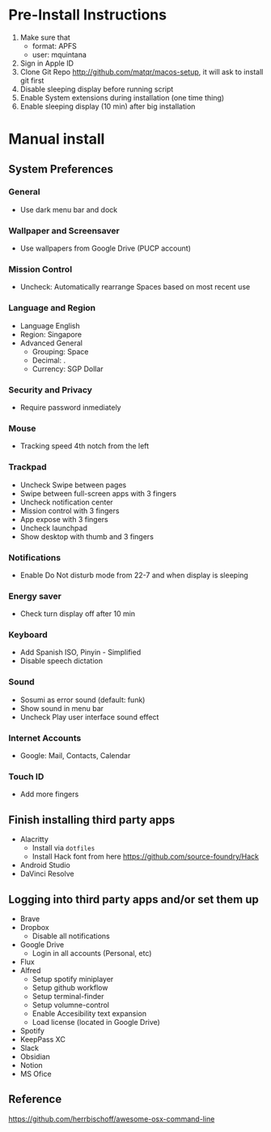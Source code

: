 # Pre-Install Instructions

1. Make sure that
	- format: APFS
	- user: mquintana
2. Sign in Apple ID
3. Clone Git Repo http://github.com/matqr/macos-setup, it will ask to install git first
4. Disable sleeping display before running script
5. Enable System extensions during installation (one time thing)
6. Enable sleeping display (10 min) after big installation

# Manual install

## System Preferences

### General
* Use dark menu bar and dock

### Wallpaper and Screensaver
* Use wallpapers from Google Drive (PUCP account)

### Mission Control
* Uncheck: Automatically rearrange Spaces based on most recent use

### Language and Region
* Language English
* Region: Singapore
* Advanced General
	- Grouping: Space
	- Decimal: .
	- Currency: SGP Dollar

### Security and Privacy
* Require password inmediately

### Mouse
* Tracking speed 4th notch from the left

### Trackpad
* Uncheck Swipe between pages
* Swipe between full-screen apps with 3 fingers
* Uncheck notification center
* Mission control with 3 fingers
* App expose with 3 fingers
* Uncheck launchpad
* Show desktop with thumb and 3 fingers

### Notifications
* Enable Do Not disturb mode from 22-7 and when display is sleeping

### Energy saver
* Check turn display off after 10 min

### Keyboard
* Add Spanish ISO, Pinyin - Simplified
* Disable speech dictation

### Sound
* Sosumi as error sound (default: funk)
* Show sound in menu bar
* Uncheck Play user interface sound effect

### Internet Accounts
* Google: Mail, Contacts, Calendar

### Touch ID
* Add more fingers


## Finish installing third party apps
*  Alacritty
	* Install via `dotfiles`
	* Install Hack font from here https://github.com/source-foundry/Hack
* Android Studio
* DaVinci Resolve

## Logging into third party apps and/or set them up
* Brave
* Dropbox
	* Disable all notifications
* Google Drive
	* Login in all accounts (Personal, etc)
* Flux
* Alfred
	* Setup spotify miniplayer
	* Setup github workflow
	* Setup terminal-finder
	* Setup volumne-control
	* Enable Accesibility text expansion
	* Load license (located in Google Drive)
* Spotify
* KeepPass XC
* Slack
* Obsidian
* Notion
* MS Ofice

## Reference
https://github.com/herrbischoff/awesome-osx-command-line
